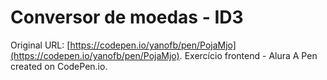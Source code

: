 # Conversor de moedas - ID3
Original URL: [https://codepen.io/yanofb/pen/PojaMjo](https://codepen.io/yanofb/pen/PojaMjo).
Exercício frontend - Alura
A Pen created on CodePen.io.



